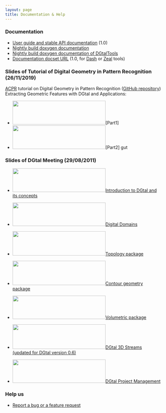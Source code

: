 ```yaml
---
layout: page
title: Documentation & Help
---
```


### Documentation
* [User guide and stable API documentation][1] (1.0)
* [Nightly build doxygen documentation][2]
* [Nightly build doxygen documentation of DGtalTools][22]
* [Documentation docset URL][3] (1.0, for [Dash][4] or [Zeal][5] tools)


### Slides of Tutorial of Digital Geometry in Pattern Recognition  (26/11/2019)
[ACPR](https://www.acpr2019.org/program.html) tutorial on Digital Geometry in Pattern Recognition ([GitHub repository](https://kerautret.github.io/ACPR19-DGPRTutorial/))
 Extracting Geometric Features with DGtal and Applications:
* [<img class="alignnone wp-image-413 size-medium" title="partie2TutoDG_ACPR19_teaser.png" src="" alt="" width="300" height="76" />][6][Part1]
* [<img class="alignnone wp-image-413 size-medium" title="partie2TutoDG_ACPR19_teaser.png" src="" alt="" width="300" height="76" />][6][Part2]
gut

### Slides of DGtal Meeting (29/08/2011)
* [<img class="alignnone wp-image-413 size-medium" title="presentationDGtalMeeting2012_thumb" src="http://dgtal.org/wp/wp-content/uploads/2010/10/presentationDGtalMeeting2012_thumb-e1415195647526-300x76.png" alt="" width="300" height="76" />][23][Introduction to DGtal and its concepts][7]

* [<img class="alignnone wp-image-297 size-medium" title="domainRange_thumb" src="http://dgtal.org/wp/wp-content/uploads/2010/10/domainRange_thumb-e1415195666598-300x75.png" alt="" width="300" height="75" />][8][Digital Domains][9]
* [<img class="alignnone wp-image-285 size-medium" title="slidesTopo_thumb" src="http://dgtal.org/wp/wp-content/uploads/2010/10/slidesTopo_thumb-e1415195678710-300x78.png" alt="" width="300" height="78" />][10][Topology package][11]
* [<img class="alignnone wp-image-291 size-medium" title="presentationGeometry1D_thumb" src="http://dgtal.org/wp/wp-content/uploads/2010/10/presentationGeometry1D_thumb-e1415195687565-300x78.png" alt="" width="300" height="78" />][12][Contour geometry package][13]
* [<img class="alignnone wp-image-287 size-medium" title="presentationVolum_thumb" src="http://dgtal.org/wp/wp-content/uploads/2010/10/presentationVolum_thumb-300x75.png" alt="" width="300" height="75" />][14][Volumetric package][15]
* [<img class="alignnone wp-image-289 size-medium" title="presDGTalFlux3DFinal_thumb" src="http://dgtal.org/wp/wp-content/uploads/2010/10/presDGTalFlux3DFinal_thumb-300x79.png" alt="" width="300" height="79" />][16][DGtal 3D Streams (updated for DGtal version 0.6) ][17]
* <img class="alignnone wp-image-416 size-medium" title="presentationDGtalProject_thumb" src="http://dgtal.org/wp/wp-content/uploads/2010/10/presentationDGtalProject_thumb-300x75.png" alt="" width="300" height="75" />[DGtal Project Management][18]


### Help us
* [Report a bug or a feature request][21]

[1]: http://dgtal.org/doc/stable/
[2]: https://dgtal-team.github.io/doc-nightly/ "DGtal Nightly Doxygen Doc."
[3]: http://dgtal.org/doc/docset/DGtal.xml
[4]: http://kapeli.com/dash
[5]: http://zealdocs.org/
[6]: http://dgtal.org/wp/wp-content/uploads/2010/10/presentationDGtalMeeting2012_thumb.png
[7]: http://dgtal.org/wp/wp-content/uploads/2010/10/presentationDGtalMeeting2012.pdf
[8]: http://dgtal.org/wp/wp-content/uploads/2010/10/domainRange_thumb.png
[9]: http://dgtal.org/wp/wp-content/uploads/2010/10/domainRange.pdf
[10]: http://dgtal.org/wp/wp-content/uploads/2010/10/slidesTopo_thumb.png
[11]: http://dgtal.org/wp/wp-content/uploads/2010/10/slides1.pdf
[12]: http://dgtal.org/wp/wp-content/uploads/2010/10/presentationGeometry1D_thumb.png
[13]: http://dgtal.org/wp/wp-content/uploads/2010/10/presentationGeometry1D.pdf
[14]: http://dgtal.org/wp/wp-content/uploads/2010/10/presentationVolum_thumb.png
[15]: http://dgtal.org/wp/wp-content/uploads/2010/10/presentation1.pdf
[16]: http://dgtal.org/wp/wp-content/uploads/2010/10/presDGTalFlux3DFinal_thumb.png
[17]: http://dgtal.org/wp/wp-content/uploads/2010/10/presDGTalFlux3D.pdf
[18]: http://dgtal.org/wp/wp-content/uploads/2010/10/presentationDGtalProject.pdf
[19]: http://lists.gforge.liris.cnrs.fr/mailman/listinfo/dgtal-users "subscription"
[20]: http://lists.gforge.liris.cnrs.fr/mailman/listinfo/dgtal-devel "subscription"
[21]: https://github.com/DGtal-team/DGtal/issues
[22]: https://dgtal-team.github.io/doctools-nightly
[23]: https://github.com/kerautret/ACPR19-DGPRTutorial/raw/master/docs/partie1TutoDG_ACPR19.pdf
[24]: https://github.com/kerautret/ACPR19-DGPRTutorial/raw/master/docs/partie2TutoDG_ACPR19.pdf
